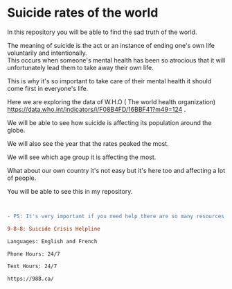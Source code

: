 # Suicide rates of the world

In this repository you will be able to find the sad truth of the world. 

The meaning of suicide is the act or an instance of ending one's own life voluntarily and intentionally.
\
This occurs when someone's mental health has been so atrocious that it will unfortunately lead them to take away their own life.

This is why it's so important to take care of their mental health it  should come first in everyone's life.

Here we are exploring the data of W.H.O ( The world health organization) https://data.who.int/indicators/i/F08B4FD/16BBF41?m49=124 .

We will be able to see how suicide is affecting its population around the globe. 

We will also see the year that the rates peaked the most.

We will see which age group it is affecting the most.

What about our own country it's not easy but it's here too and affecting a lot of people.

You will be able to see this in my repository.

```diff


- PS: It's very important if you need help there are so many resources for you, I promise you suicide is not the answer.

9-8-8: Suicide Crisis Helpline

Languages: English and French

Phone Hours: 24/7

Text Hours: 24/7

https://988.ca/


